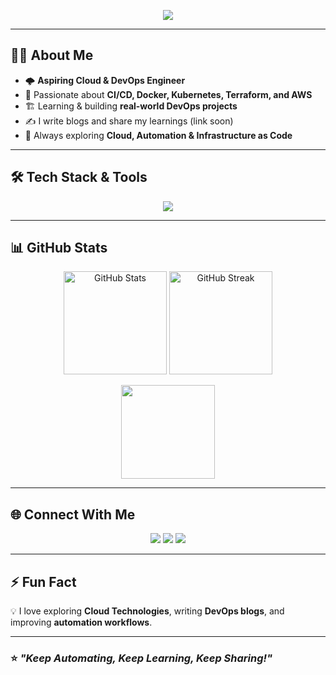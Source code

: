 <!-- 🚀 DevOps Profile README -->

<p align="center">
  <img src="https://readme-typing-svg.demolab.com?font=Fira+Code&size=26&pause=1000&color=00F7FF&center=true&vCenter=true&width=600&lines=Hi+👋,+I'm+Harshitha+G+M;Cloud+%26+DevOps+Enthusiast;Passionate+about+Automation+%26+CI%2FCD;Welcome+to+my+GitHub!">
</p>

---

## 👩‍💻 **About Me**

- 🌩️ **Aspiring Cloud & DevOps Engineer**  
- 🔄 Passionate about **CI/CD, Docker, Kubernetes, Terraform, and AWS**  
- 🏗️ Learning & building **real-world DevOps projects**  
- ✍️ I write blogs and share my learnings (link soon)  
- 🎯 Always exploring **Cloud, Automation & Infrastructure as Code**

---

## 🛠 **Tech Stack & Tools**

<p align="center">
  <img src="https://skillicons.dev/icons?i=aws,azure,docker,kubernetes,terraform,jenkins,github,git,linux,python,bash,vscode&theme=light" />
</p>

---

## 📊 **GitHub Stats**

<p align="center">
  <img src="https://github-readme-stats.vercel.app/api?username=HARSHITHA-G-M&show_icons=true&theme=radical" alt="GitHub Stats" height="165"/>
  <img src="https://github-readme-streak-stats.herokuapp.com?user=HARSHITHA-G-M&theme=radical" alt="GitHub Streak" height="165"/>
</p>

<p align="center">
  <img src="https://github-readme-stats.vercel.app/api/top-langs/?username=HARSHITHA-G-M&layout=compact&theme=radical" height="150">
</p>

---

## 🌐 **Connect With Me**

<p align="center">
<a href="https://github.com/HARSHITHA-G-M"><img src="https://img.shields.io/badge/GitHub-100000?style=for-the-badge&logo=github&logoColor=white" /></a>
<a href="YOUR_LINKEDIN_URL"><img src="https://img.shields.io/badge/LinkedIn-0077B5?style=for-the-badge&logo=linkedin&logoColor=white" /></a>
<a href="YOUR_BLOG_OR_PORTFOLIO"><img src="https://img.shields.io/badge/Portfolio-000000?style=for-the-badge&logo=About.me&logoColor=white" /></a>
</p>

---

## ⚡ **Fun Fact**
💡 I love exploring **Cloud Technologies**, writing **DevOps blogs**, and improving **automation workflows**.

---

### ⭐ _"Keep Automating, Keep Learning, Keep Sharing!"_
